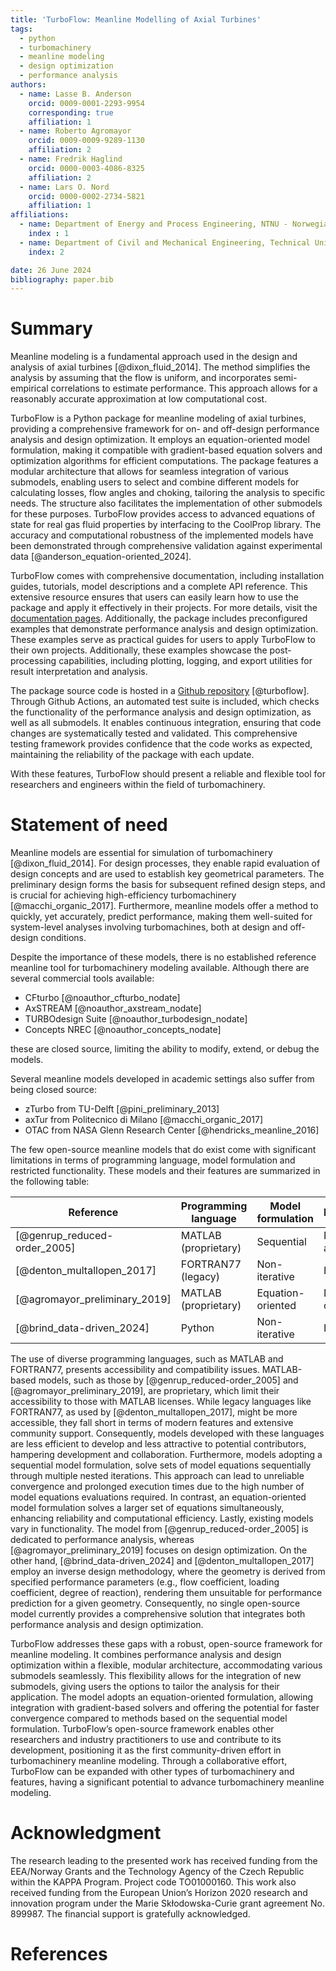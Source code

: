 ```yaml
---
title: 'TurboFlow: Meanline Modelling of Axial Turbines'
tags:
  - python
  - turbomachinery
  - meanline modeling
  - design optimization
  - performance analysis
authors:
  - name: Lasse B. Anderson
    orcid: 0009-0001-2293-9954
    corresponding: true
    affiliation: 1
  - name: Roberto Agromayor
    orcid: 0009-0009-9289-1130
    affiliation: 2
  - name: Fredrik Haglind
    orcid: 0000-0003-4086-8325
    affiliation: 2
  - name: Lars O. Nord
    orcid: 0000-0002-2734-5821
    affiliation: 1
affiliations:
  - name: Department of Energy and Process Engineering, NTNU - Norwegian University of Science and Technology, Trondheim, Norway
    index : 1
  - name: Department of Civil and Mechanical Engineering, Technical University of Denmark, Kongens Lyngby, Denmark
    index: 2

date: 26 June 2024
bibliography: paper.bib
---
```


# Summary

Meanline modeling is a fundamental approach used in the design and analysis of axial turbines [@dixon_fluid_2014]. The method simplifies the analysis by assuming that the flow is uniform, and incorporates semi-empirical correlations to estimate performance. This approach allows for a reasonably accurate approximation at low computational cost. 

TurboFlow is a Python package for meanline modeling of axial turbines, providing a comprehensive framework for on- and off-design performance analysis and design optimization. It employs an equation-oriented model formulation, making it compatible with gradient-based equation solvers and optimization algorithms for efficient computations. The package features a modular architecture that allows for seamless integration of various submodels, enabling users to 
select and combine different models for calculating losses, flow angles and choking, tailoring the analysis to specific needs. The structure also facilitates the implementation of other submodels for these purposes. 
TurboFlow provides access to advanced equations of state for real gas fluid properties by interfacing to the CoolProp library. The accuracy and computational robustness of the implemented models have been demonstrated through comprehensive validation against experimental data [@anderson_equation-oriented_2024].  

TurboFlow comes with comprehensive documentation, including installation guides, tutorials, model descriptions and a complete API reference. This extensive resource ensures that users can easily learn how to use the package and apply it effectively in their projects. For more details, visit the [documentation pages](https://turbo-sim.github.io/turboflow/).
Additionally, the package includes preconfigured examples that demonstrate performance analysis and design optimization. These examples serve as practical guides for users to apply TurboFlow to their own projects. Additionally, these examples showcase the post-processing capabilities, including plotting, logging, and export utilities for result interpretation and analysis.

The package source code is hosted in a [Github repository](https://github.com/turbo-sim/TurboFlow) [@turboflow]. Through Github Actions, an automated test suite is included, which checks the functionality of the performance analysis and design optimization, as well as all submodels. It enables continuous integration, ensuring that code changes are systematically tested and validated. This comprehensive testing framework provides confidence that the code works as expected, maintaining the reliability of the package with each update.

With these features, TurboFlow should present a reliable and flexible tool for researchers and engineers within the field of turbomachinery. 

# Statement of need

Meanline models are essential for simulation of turbomachinery [@dixon_fluid_2014]. For design processes, they enable rapid evaluation of design concepts and are used to establish key geometrical parameters. The preliminary design forms the basis for subsequent refined design steps, and is crucial for achieving high-efficiency turbomachinery [@macchi_organic_2017]. Furthermore, meanline models offer a method to quickly, yet accurately, predict performance, making them well-suited for system-level analyses involving turbomachines, both at design and off-design conditions.

Despite the importance of these models, there is no established reference meanline tool for turbomachinery modeling available. Although there are several commercial tools available:

- CFturbo [@noauthor_cfturbo_nodate]
- AxSTREAM [@noauthor_axstream_nodate]
- TURBOdesign Suite [@noauthor_turbodesign_nodate]
- Concepts NREC [@noauthor_concepts_nodate]

these are closed source, limiting the ability to modify, extend, or debug the models. 

Several meanline models developed in academic settings also suffer from being closed source:

- zTurbo from TU-Delft [@pini_preliminary_2013]
- axTur from Politecnico di Milano [@macchi_organic_2017]
- OTAC from NASA Glenn Research Center [@hendricks_meanline_2016]

The few open-source meanline models that do exist come with significant limitations in terms of programming language, model formulation and restricted functionality. These models and their features are summarized in the following table: 

| Reference                     | Programming language | Model formulation | Functionalities      | 
|-------------------------------|----------------------|-------------------|----------------------|
| [@genrup_reduced-order_2005]  | MATLAB (proprietary) | Sequential        | Performance analysis |
| [@denton_multallopen_2017]    | FORTRAN77 (legacy)   | Non-iterative     | Inverse design       |
| [@agromayor_preliminary_2019] | MATLAB (proprietary) | Equation-oriented | Design optimization  |
| [@brind_data-driven_2024]     | Python               | Non-iterative     | Inverse design       |

The use of diverse programming languages, such as MATLAB and FORTRAN77, presents accessibility and compatibility issues. MATLAB-based models, such as those by [@genrup_reduced-order_2005] and [@agromayor_preliminary_2019], are proprietary, which limit their accessibility to those with MATLAB licenses. While legacy languages like FORTRAN77, as used by [@denton_multallopen_2017], might be more accessible, they fall short in terms of modern features and extensive community support. Consequently, models developed with these languages are less efficient to develop and less attractive to potential contributors, hampering development and collaboration. Furthermore, models adopting a sequential model formulation, solve sets of model equations sequentially through multiple nested iterations. This approach can lead to unreliable convergence and prolonged execution times due to the high number of model equations evaluations required. In contrast, an equation-oriented model formulation solves a larger set of equations simultaneously, enhancing reliability and computational efficiency. Lastly, existing models vary in functionality. The model from [@genrup_reduced-order_2005] is dedicated to performance analysis, whereas [@agromayor_preliminary_2019] focuses on design optimization. On the other hand, [@brind_data-driven_2024] and [@denton_multallopen_2017] employ an inverse design methodology, where the geometry is derived from specified performance parameters (e.g., flow coefficient, loading coefficient, degree of reaction), rendering them unsuitable for performance prediction for a given geometry. Consequently, no single open-source model currently provides a comprehensive solution that integrates both performance analysis and design optimization.

TurboFlow addresses these gaps with a robust, open-source framework for meanline modeling. It combines performance analysis and design optimization within a flexible, modular 
architecture, accommodating various submodels seamlessly. This flexibility allows for the integration of new submodels, giving users the options to tailor the analysis for their application. 
The model adopts an equation-oriented formulation, allowing integration with gradient-based solvers and offering the potential for faster convergence compared to methods based on the sequential model formulation.
TurboFlow’s open-source framework enables other researchers and industry practitioners to use and contribute to its development, positioning it as the first community-driven effort in turbomachinery meanline modeling. Through a collaborative effort, TurboFlow can be expanded with other types of turbomachinery and features, having a significant potential to advance turbomachinery meanline modeling.

# Acknowledgment
The research leading to the presented work has received funding from the EEA/Norway Grants and the Technology Agency of the Czech Republic within the KAPPA Program. 
Project code TO01000160. This work also received funding from the European Union’s Horizon 2020 research and innovation program under the Marie Skłodowska-Curie 
grant agreement No. 899987. The financial support is gratefully acknowledged.

# References
